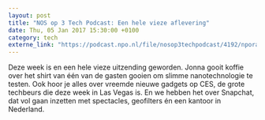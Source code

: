 ```yaml
---
layout: post
title: "NOS op 3 Tech Podcast: Een hele vieze aflevering"
date: Thu, 05 Jan 2017 15:30:00 +0100
category: tech
externe_link: "https://podcast.npo.nl/file/nosop3techpodcast/4192/nporadio1_nosop3techpodcast_20170105_nos-op-3-tech-podcast-een-hele-vieze-aflevering.mp3"
---
```


Deze week is en een hele vieze uitzending geworden. Jonna gooit koffie over het shirt van één van de gasten gooien om slimme nanotechnologie te testen. Ook hoor je alles over vreemde nieuwe gadgets op CES, de grote techbeurs die deze week in Las Vegas is. En we hebben het over Snapchat, dat vol gaan inzetten met spectacles, geofilters én een kantoor in Nederland.<img src="http://feeds.feedburner.com/~r/nosop3-tech-podcast/~4/CMjoVe_C4ms" height="1" width="1" alt=""/>
